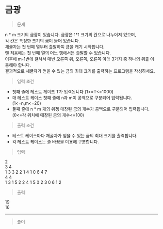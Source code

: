 # 금광
> 문제

n * m 크기의 금광이 있습니다. 금광은 1*1 크기의 칸으로 나누어져 있으며,\
각 칸은 특정한 크기의 금이 들어 있습니다.\
채굴자는 첫 번째 열부터 출발하여 금을 캐기 시작합니다.\
맨 처음에는 첫 번째 열의 어느 행에서든 출발할 수 있습니다.\
이후에 m-1번에 걸쳐서 매번 오른쪽 위, 오른쪽, 오른쪽 아래 3가지 중 하나의 위촐 이동해야 합니다.\
결과적으로 채굴자가 얻을 수 있는 금의 최대 크기를 출력하는 프로그램을 작성하세요.

> 입력 조건
- 첫째 줄에 테스트 게이크 T가 입력됩니다.(1<=T<=1000)
- 매 테스트 케이스 첫째 줄에 n과 m이 공백으로 구분되어 입력됩니다.(1<=n,m<=20)
- 둘째 줄에 n * m 개의 위쳉 매장된 금의 개수가 공백으로 구분되어 입력됩니다.(0<=각 위치에 매장된 금의 개수<=100)

> 출력 조건
- 테스트 케이스마다 채굴자가 얻을 수 있는 금의 최대 크기를 출력합니다.
- 각 테스트 케이스는 줄 바꿈을 이용해 구분합니다.

> 입력

2\
3 4\
1 3 3 2 2 1 4 1 0 6 4 7\
4 4\
1 3 1 5 2 2 4 1 5 0 2 3 0 6 1 2

> 출력

19\
16

---
> 풀이
